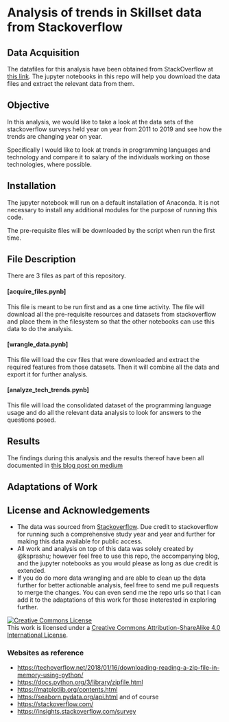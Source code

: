 # Analysis of trends in Skillset data from Stackoverflow

## Data Acquisition
The datafiles for this analysis have been obtained from StackOverflow at [this link](https://insights.stackoverflow.com/survey). The jupyter notebooks in this repo will help you download the data files and extract the relevant data from them.

## Objective
In this analysis, we would like to take a look at the data sets of the stackoverflow surveys held year on year from 2011 to 2019 and see how the trends are changing year on year. 

Specifically I would like to look at trends in programming languages and technology and compare it to salary of the individuals working on those technologies, where possible.

## Installation
The jupyter notebook will run on a default installation of Anaconda. It is not necessary to install any additional modules for the purpose of running this code. 

The pre-requisite files will be downloaded by the script when run the first time.

## File Description
There are 3 files as part of this repository.

#### [acquire_files.pynb]
This file is meant to be run first and as a one time activity. The file will download all the pre-requisite resources and datasets from stackoverflow and place them in the filesystem so that the other notebooks can use this data to do the analysis.

#### [wrangle_data.pynb]
This file will load the csv files that were downloaded and extract the required features from those datasets. Then it will combine all the data and export it for further analysis.

#### [analyze_tech_trends.pynb]
This file will load the consolidated dataset of the programming language usage and do all the relevant data analysis to look for answers to the questions posed.

## Results
The findings during this analysis and the results thereof have been all documented in [this blog post on medium](https://medium.com/@ksprashu/programming-language-preferences-7e9bfed0f5d1)

## Adaptations of Work
<none>

## License and Acknowledgements
- The data was sourced from [Stackoverflow](https://insights.stackoverflow.com/survey). Due credit to stackoverflow for running such a comprehensive study year and year and further for making this data available for public access.
- All work and analysis on top of this data was solely created by @ksprashu; however feel free to use this repo, the accompanying blog, and the jupyter notebooks as you would please as long as due credit is extended.
- If you do do more data wrangling and are able to clean up the data further for better actionable analysis, feel free to send me pull requests to merge the changes. You can even send me the repo urls so that I can add it to the adaptations of this work for those ineterested in exploring further.

<a rel="license" href="http://creativecommons.org/licenses/by-sa/4.0/"><img alt="Creative Commons License" style="border-width:0" src="https://i.creativecommons.org/l/by-sa/4.0/88x31.png" /></a><br />This work is licensed under a <a rel="license" href="http://creativecommons.org/licenses/by-sa/4.0/">Creative Commons Attribution-ShareAlike 4.0 International License</a>.

### Websites as reference
- https://techoverflow.net/2018/01/16/downloading-reading-a-zip-file-in-memory-using-python/
- https://docs.python.org/3/library/zipfile.html
- https://matplotlib.org/contents.html
- https://seaborn.pydata.org/api.html
and of course
- https://stackoverflow.com/
- https://insights.stackoverflow.com/survey
